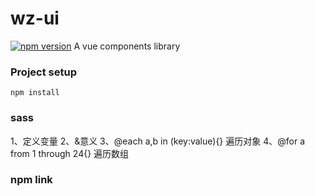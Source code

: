 # wz-ui
[![npm version](https://badge.fury.io/js/wz-ui.svg)](https://badge.fury.io/js/wz-ui)
A vue components library
### Project setup
```
npm install
```
### sass
1、定义变量
2、&意义
3、@each a,b in (key:value){} 遍历对象
4、@for a from 1 through 24{} 遍历数组
### npm link